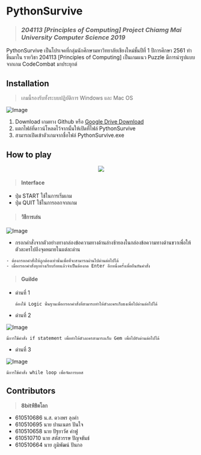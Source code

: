 # PythonSurvive
> ### *204113 [Principles of Computing] Project Chiamg Mai University Computer Science 2019*

PythonSurvive เป็นโปรเจคที่กลุ่มนักศึกษามหาวิทยาลัยเชียงใหม่ชั้นปีที่ 1 ปีการศึกษา 2561 ทำขึ้นมาใน รายวิชา 204113 
[Principles of Computing] เป็นเกมแนว Puzzle มีการนำรูปแบบจากเกม CodeCombat มาประยุกต์ 

## Installation
> เกมนี้รองรับทั้งระบบปฏิบัติการ Windows และ Mac OS

![Image](http://img.in.th/images/9af100f9d86af447536dcb449fadb197.png)
1. Download เกมทาง Github
หรือ [Google Drive Download](https://drive.google.com/file/d/15VS5Ue-RQnFQo7Zmy7SFm0o4gCNDmtm8/view?fbclid=IwAR0Uu5EvE7QFZIHtwjxAj5Zena1Y43lMSWCdXyNsOhcdR4yLflJalUXgVWc)
2. แตกไฟล์ที่ดาวน์โหลดไว้จากนั้นให้เปิดที่ไฟล์ PythonSurvive
3. สามารถเปิดเข้าตัวเกมจากชื่อไฟล์ PythonSurvive.exe
    
## How to play
<p align="center">
  <img src="http://img.in.th/images/eb73e0dd1d1d33021a63f7373cc6a70f.md.png"/>
</p>

> #### Interface
- ปุ่ม START ใช้ในการเริ่มเกม
- ปุ่ม QUIT ใช้ในการออกจากเกม

> #### วิธีการเล่น
![Image](http://img.in.th/images/24841de3865928ff9d21ed64e76deb90.md.png)
 - กรอกคำสั่งจากตัวอย่างทางกล่องข้อความทางด้านล่างซ้ายลงในกล่องข้อความทางด้านขวาเพื่อให้ตัวละครไปถึงจุดหมายในแต่ละด่าน
  ```
  - ต้องกรอกคำสั่งให้ถูกต้องเท่านั้นเพื่อที่จะสามารถผ่านไปด่านต่อไปได้
  - เมื่อกรอกคำสั่งทุกย่างเรียบร้อยแล้วจำเป็นต้องกด Enter อีกหนึ่งครั้งเพื่อยืนยันคำสั่ง
  ```
 
> #### Guilde
- ด่านที่ 1 
  ```
  ต้องใช้ Logic พื้นฐานเพื่อกรอกคำสั่งที่สามารถทำให้ตัวละครเก็บธงเพื่อไปด่านต่อไปได้
  ```
- ด่านที่ 2

![Image](http://img.in.th/images/fd4a9f505076df6ec6de0a6baf36d77b.md.png)
  ```
  มี่การใช้คำสั่ง if statement เพื่อทำให้ตัวละครสามารถเก็บ Gem เพื่อไปยังด่านต่อไปได้ 
  ```
- ด่านที่ 3 

![Image](http://img.in.th/images/bcb03420f5621417b1d8aa54071e3a3c.md.png)
  ```
  มีการใช้คำสั่ง while loop เพื่อจัดการบอส
  ```
  
## Contributors
> **8bitพิชิตโลก**
* 610510686 น.ส. ดวงพร ลุงคำ
* 610510695 นาย ปานเนตร ปันใจ
* 610510658 นาย ปัฐยาวัศ คำฟู
* 610510710 นาย สหัสวรรษ ปัญจขันธ์
* 610510664 นาย ภูมิพัฒน์ ปันกอ
